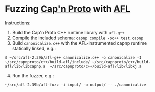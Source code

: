 # Fuzzing [Cap'n Proto](https://github.com/sandstorm-io/capnproto) with [AFL](http://lcamtuf.coredump.cx/afl/)

Instructions:

  1. Build the Cap'n Proto C++ runtime library with `afl-g++`
  2. Compile the included schema: `capnp compile -oc++ test.capnp`
  3. Build `canonicalize.c++` with the AFL-instrumented capnp runtime statically linked, e.g.:

```
$ ~/src/afl-2.39b/afl-g++ canonicalize.c++ -o canonicalize -I ~/src/capnproto/c++/build-afl/include/ ~/src/capnproto/c++/build-afl/lib/libcapnp.a  ~/src/capnproto/c++/build-afl/lib/libkj.a

```
  4. Run the fuzzer, e.g.:

```
~/src/afl-2.39b/afl-fuzz -i input/ -o output/ -- ./canonicalize
```